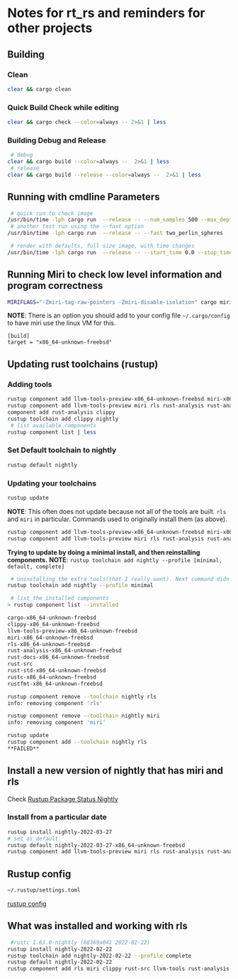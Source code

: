 # Notes for rt_rs and reminders for other projects

## Building

### Clean

```bash
clear && cargo clean
```

### Quick Build Check while editing

```bash
clear && cargo check --color=always -- 2>&1 | less
```

### Building Debug and Release

```bash
 # debug
clear && cargo build --color=always --  2>&1 | less
 # release
clear && cargo build --release --color=always --  2>&1 | less
```

## Running with cmdline Parameters

```bash
 # quick run to check image
/usr/bin/time -lph cargo run  --release -- --num_samples 500 --max_depth 5 --image_width 100 million_spheres  | ppmtobmp >! /tmp/image.bmp
 # another test run using the --fast option
/usr/bin/time -lph cargo run  --release -- --fast two_perlin_spheres  | ppmtobmp >! /tmp/image.bmp

 # render with defaults, full size image, with time changes
/usr/bin/time -lph cargo run  --release -- --start_time 0.0 --stop_time 1.0 random_scene --movingspheres | ppmtobmp >! /tmp/image.bmp
```

## Running Miri to check low level information and program correctness

```bash
MIRIFLAGS="-Zmiri-tag-raw-pointers -Zmiri-disable-isolation" cargo miri run --target x86_64-unknown-linux-gnu -- --max_depth 1 -s 1 -w 100 cornell_box
```

**NOTE**: There is an option you should add to your config file `~/.cargo/config` to 
have miri use the linux VM for this.
```file
[build]
target = "x86_64-unknown-freebsd"
```

## Updating rust toolchains (rustup)

### Adding tools

```bash
rustup component add llvm-tools-preview-x86_64-unknown-freebsd miri-x86_64-unknown-freebsd rls-x86_64-unknown-freebsd rust-analysis rust-analyzer rust-src
rustup component add llvm-tools-preview miri rls rust-analysis rust-analyzer rust-src
component add rust-analysis clippy
rustup toolchain add clippy nightly
 # list available components
rustup component list | less
```

### Set Default toolchain to nightly

```bash
rustup default nightly
```

### Updating your toolchains

```bash
rustup update
```

**NOTE**: This often does not update because not all of the tools are built.
`rls` and `miri` in particular.
Commands used to originally install them (as above).

```bash
rustup component add llvm-tools-preview-x86_64-unknown-freebsd miri-x86_64-unknown-freebsd rls-x86_64-unknown-freebsd rust-analysis rust-analyzer rust-src
rustup component add llvm-tools-preview miri rls rust-analysis rust-analyzer rust-src
```

**Trying to update by doing a minimal install, and then reinstalling components.**
**NOTE**: `rustup toolchain add nightly --profile [minimal, default, complete]`

```bash
 # uninstalling the extra tools(that I really want). Next command didn't work.
rustup toolchain add nightly --profile minimal

 # list the installed components
> rustup component list --installed

cargo-x86_64-unknown-freebsd
clippy-x86_64-unknown-freebsd
llvm-tools-preview-x86_64-unknown-freebsd
miri-x86_64-unknown-freebsd
rls-x86_64-unknown-freebsd
rust-analysis-x86_64-unknown-freebsd
rust-docs-x86_64-unknown-freebsd
rust-src
rust-std-x86_64-unknown-freebsd
rustc-x86_64-unknown-freebsd
rustfmt-x86_64-unknown-freebsd

rustup component remove --toolchain nightly rls
info: removing component 'rls'

rustup component remove --toolchain nightly miri
info: removing component 'miri'

rustup update
rustup component add --toolchain nightly rls
**FAILED**
```

## Install a new version of nightly that has miri and rls

Check [Rustup Package Status Nightly](https://rust-lang.github.io/rustup-components-history/x86_64-unknown-freebsd.html)

### Install from a particular date

```bash
rustup install nightly-2022-03-27
# set as default
rustup default nightly-2022-03-27-x86_64-unknown-freebsd
rustup component add llvm-tools-preview miri rls rust-analysis rust-analyzer rust-src
```

## Rustup config

```bash
~/.rustup/settings.toml
```

[rustup config](https://rust-lang.github.io/rustup/overrides.html)

## What was installed and working with rls

```bash
 #rustc 1.61.0-nightly (68369a041 2022-02-22)
rustup install nightly-2022-02-22
rustup toolchain add nightly-2022-02-22 --profile complete
rustup default nightly-2022-02-22
rustup component add rls miri clippy rust-src llvm-tools rust-analysis
```


